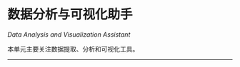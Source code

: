 # 数据分析与可视化助手

*Data Analysis and Visualization Assistant*  

本单元主要关注数据提取、分析和可视化工具。

---------------------------------------------------------------------------------